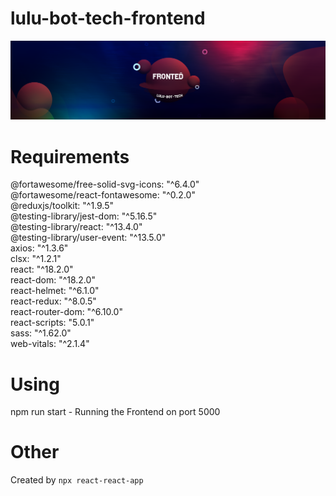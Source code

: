 # lulu-bot-tech-frontend

![alt text](https://github.com/edisondorado/lulu-bot-tech-frontend/blob/main/front.png?raw=true)

# Requirements
@fortawesome/free-solid-svg-icons: "^6.4.0"<br>
@fortawesome/react-fontawesome: "^0.2.0"<br>
@reduxjs/toolkit: "^1.9.5"<br>
@testing-library/jest-dom: "^5.16.5"<br>
@testing-library/react: "^13.4.0"<br>
@testing-library/user-event: "^13.5.0"<br>
axios: "^1.3.6"<br>
clsx: "^1.2.1"<br>
react: "^18.2.0"<br>
react-dom: "^18.2.0"<br>
react-helmet: "^6.1.0"<br>
react-redux: "^8.0.5"<br>
react-router-dom: "^6.10.0"<br>
react-scripts: "5.0.1"<br>
sass: "^1.62.0"<br>
web-vitals: "^2.1.4"

# Using

npm run start - Running the Frontend on port 5000

# Other

Created by `npx react-react-app`
